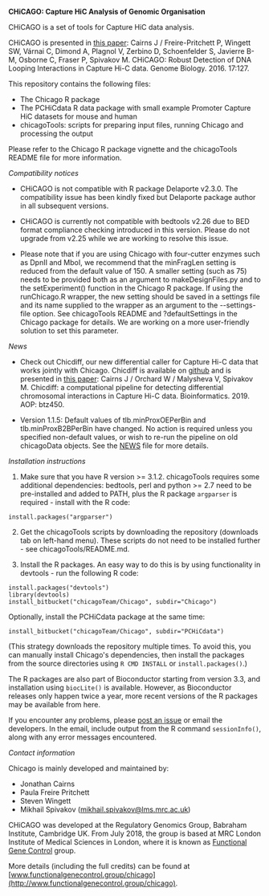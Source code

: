 **CHiCAGO: Capture HiC Analysis of Genomic Organisation** 

CHiCAGO is a set of tools for Capture HiC data analysis. 

CHiCAGO is presented in [this paper](http://www.genomebiology.com/2016/17/1/127): Cairns J / Freire-Pritchett P, Wingett SW, Várnai C, Dimond A, Plagnol V, Zerbino D, Schoenfelder S, Javierre B-M, Osborne C, Fraser P, Spivakov M. CHiCAGO: Robust Detection of DNA Looping Interactions in Capture Hi-C data. Genome Biology. 2016. 17:127. 

This repository contains the following files:

- The Chicago R package     
- The PCHiCdata R data package with small example Promoter Capture HiC datasets for mouse and human  
- chicagoTools: scripts for preparing input files, running Chicago and processing the output  

Please refer to the Chicago R package vignette and the chicagoTools README file for more information.

*Compatibility notices*

- CHiCAGO is not compatible with R package Delaporte v2.3.0. The compatibility issue has been kindly fixed but Delaporte package author in all subsequent versions.

- CHiCAGO is currently not compatible with bedtools v2.26 due to BED format compliance checking introduced in this version. Please do not upgrade from v2.25 while we are working to resolve this issue.

- Please note that if you are using Chicago with four-cutter enzymes such as DpnII and MboI, we recommend that the minFragLen setting is reduced from the default value of 150. A smaller setting (such as 75) needs to be provided both as an argument to makeDesignFiles.py and to the setExperiment() function in the Chicago R package. If using the runChicago.R wrapper, the new setting should be saved in a settings file and its name supplied to the wrapper as an argument to the --settings-file option. See chicagoTools README and ?defaultSettings in the Chicago package for details. We are working on a more user-friendly solution to set this parameter.

*News*

- Check out Chicdiff, our new differential caller for Capture Hi-C data that works jointly with Chicago. Chicdiff is available on [github](https://github.com/RegulatoryGenomicsGroup/chicdiff/) and is presented in [this paper](https://doi.org/10.1093/bioinformatics/btz450): Cairns J / Orchard W / Malysheva V, Spivakov M. Chicdiff: a computational pipeline for detecting differential chromosomal interactions in Capture Hi-C data. Bioinformatics. 2019. AOP: btz450. 

- Version 1.1.5: Default values of tlb.minProxOEPerBin and tlb.minProxB2BPerBin have changed. No action is required unless you specified non-default values, or wish to re-run the pipeline on old chicagoData objects. See the [NEWS](https://bitbucket.org/chicagoTeam/chicago/src/master/Chicago/NEWS?fileviewer=file-view-default) file for more details.

*Installation instructions*

1. Make sure that you have R version >= 3.1.2. chicagoTools requires some additional dependencies: bedtools, perl and python >= 2.7 need to be pre-installed and added to PATH, plus the R package ``argparser`` is required - install with the R code:

```{r}
install.packages("argparser")
```

2. Get the chicagoTools scripts by downloading the repository (downloads tab on left-hand menu). These scripts do not need to be installed further - see chicagoTools/README.md.

3. Install the R packages. An easy way to do this is by using functionality in devtools - run the following R code:
```{r}
install.packages("devtools")
library(devtools)
install_bitbucket("chicagoTeam/Chicago", subdir="Chicago")
```
Optionally, install the PCHiCdata package at the same time:
```{r}
install_bitbucket("chicagoTeam/Chicago", subdir="PCHiCdata")
```
(This strategy downloads the repository multiple times. To avoid this, you can manually install Chicago's dependencies, then install the packages from the source directories using ``R CMD INSTALL`` or ``install.packages()``.)

The R packages are also part of Bioconductor starting from version 3.3, and installation using ```biocLite()``` is available. However, as Bioconductor releases only happen twice a year, more recent versions of the R packages may be available from here.

If you encounter any problems, please [post an issue](https://bitbucket.org/chicagoTeam/chicago/issues) or email the developers. In the email, include output from the R command ``sessionInfo()``, along with any error messages encountered.

*Contact information*

Chicago is mainly developed and maintained by:

- Jonathan Cairns 
- Paula Freire Pritchett
- Steven Wingett
- Mikhail Spivakov ([mikhail.spivakov@lms.mrc.ac.uk](mailto:mikhail.spivakov@lms.mrc.ac.uk))

CHiCAGO was developed at the Regulatory Genomics Group, Babraham Institute, Cambridge UK. From July 2018, the group is based at MRC London Institute of Medical Sciences in London, where it is known as [Functional Gene Control](http://www.lms.mrc.ac.uk/groups/functional-gene-control) group.

More details (including the full credits) can be found at [www.functionalgenecontrol.group/chicago](http://www.functionalgenecontrol.group/chicago).
